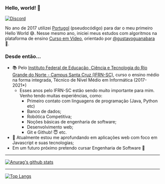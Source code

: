 ### Hello, world! 👋

[![Discord](https://img.shields.io/discord/761669041760501760?label=Comunidade+Dev+IFRN&style=plastic)](https://discord.com/invite/Qk23Txv)


No ano de 2017 utilizei [Portugol][linkPortugol] (pseudocódigo) para dar o meu primeiro Hello World 😅. Nesse mesmo ano, iniciei meus estudos com algoritmos na plataforma de ensino [Curso em Vídeo][linkCursoEmVideo], orientado por [@gustavoguanabara][linkGuanabara] 🖖.

### Desde então...
- 📚 Pelo [Instituto Federal de Educação, Ciência e Tecnologia do Rio Grande do Norte - Campus Santa Cruz (IFRN-SC)][linkIfrn], curso o ensino médio na forma integrada, Técnico de Nível Médio em Informática (2017-2021*)
    - Esses anos pelo IFRN-SC estão sendo muito importante para mim. Venho tendo muitas experiências, como:
        - Primeiro contato com linguagens de programação (Java, Python etc) 
        - Banco de dados;
        - Robótica Competitiva;
        - Noções básicas de engenharia de software;
        - Desenvolvimento web;
        - Git e Github! 😇  etc.
- 🌱 Atualmente estou me aprofundando em aplicações web com foco em Javascript e suas tecnologias;
- Em um futuro próximo pretendo cursar Engenharia de Software 😬 

---

[![Anurag's github stats](https://github-readme-stats.vercel.app/api?username=isaacmsl&count_private=true)](https://github.com/anuraghazra/github-readme-stats)

---

[![Top Langs](https://github-readme-stats.vercel.app/api/top-langs/?username=isaacmsl&layout=compact)](https://github.com/anuraghazra/github-readme-stats)

[linkGuanabara]: https://github.com/gustavoguanabara
[linkCursoEmVideo]: https://www.cursoemvideo.com/
[linkPortugol]: http://lite.acad.univali.br/portugol
[linkIfrn]: https://portal.ifrn.edu.br/campus/santacruz
